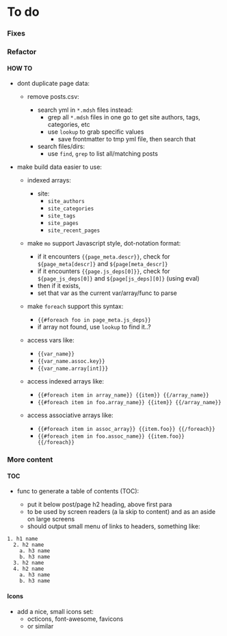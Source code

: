 # To do

### Fixes

### Refactor

#### HOW TO

- dont duplicate page data:

  - remove posts.csv:

    - search yml in `*.mdsh` files instead:
      - grep all `*.mdsh` files in one go to get site authors, tags, categories, etc
      - use `lookup` to grab specific values
        - save frontmatter to tmp yml file, then search that
    - search files/dirs:
      - use `find`, `grep` to list all/matching posts

- make build data easier to use:

  - indexed arrays:

    - site:
      - `site_authors`
      - `site_categories`
      - `site_tags`
      - `site_pages`
      - `site_recent_pages`

  - make `mo` support Javascript style, dot-notation format:

    - if it encounters `{{page_meta.descr}}`, check for `${page_meta[descr]}` and `${page[meta_descr]}`
    - if it encounters `{{page.js_deps[0]}}`, check for `${page_js_deps[0]}` and `${page[js_deps][0]}` (using eval)
    - then if it exists,
    - set that var as the current var/array/func to parse

  - make `foreach` support this syntax:

    - `{{#foreach foo in page_meta.js_deps}}`
    - if array not found, use `lookup` to find it..?

  - access vars like:

    - `{{var_name}}`
    - `{{var_name.assoc.key}}`
    - `{{var_name.array[int]}}`

  - access indexed arrays like:

    - `{{#foreach item in array_name}} {{item}} {{/array_name}}`
    - `{{#foreach item in foo.array_name}} {{item}} {{/array_name}}`

  - access associative arrays like:

    - `{{#foreach item in assoc_array}} {{item.foo}} {{/foreach}}`
    - `{{#foreach item in foo.assoc_name}} {{item.foo}} {{/foreach}}`

### More content

#### TOC

- func to generate a table of contents (TOC):

  - put it below post/page h2 heading, above first para
  - to be used by screen readers (a la skip to content) and as an aside on large screens
  - should output small menu of links to headers, something like:

```
1. h1 name
  2. h2 name
    a. h3 name
    b. h3 name
  3. h2 name
  4. h2 name
    a. h3 name
    b. h3 name
```

#### Icons

- add a nice, small icons set:
  - octicons, font-awesome, favicons
  - or similar
